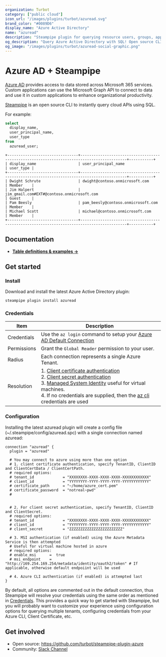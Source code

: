 ```yaml
---
organization: Turbot
category: ["public cloud"]
icon_url: "/images/plugins/turbot/azuread.svg"
brand_color: "#0089D6"
display_name: "Azure Active Directory"
name: "azuread"
description: "Steampipe plugin for querying resource users, groups, applications and more from Azure Active Directory.."
og_description: "Query Azure Active Directory with SQL! Open source CLI. No DB required."
og_image: "/images/plugins/turbot/azuread-social-graphic.png"
---
```


# Azure AD + Steampipe

[Azure AD](https://www.office.com/) provides access to data stored across Microsoft 365 services. Custom applications can use the Microsoft Graph API to connect to data and use it in custom applications to enhance organizational productivity.

[Steampipe](https://steampipe.io) is an open source CLI to instantly query cloud APIs using SQL.

For example:

```sql
select
  display_name,
  user_principal_name,
  user_type
from
  azuread_user;
```

```
+--------------------------------+-------------------------------------------------------------------------------------------+-----------+
| display_name                   | user_principal_name                                                                       | user_type |
+--------------------------------+-------------------------------------------------------------------------------------------+-----------+
| Dwight Schrute                 | dwight@contoso.onmicrosoft.com                                                            | Member    |
| Jim Halpert                    | jim_gmail.com#EXT#@contoso.onmicrosoft.com                                                | Guest     |
| Pam Beesly                     | pam_beesly@contoso.onmicrosoft.com                                                        | Member    |
| Michael Scott                  | michael@contoso.onmicrosoft.com                                                           | Member    |
+--------------------------------+-------------------------------------------------------------------------------------------+-----------+
```

## Documentation

- **[Table definitions & examples →](/plugins/turbot/azuread/tables)**

## Get started

### Install

Download and install the latest Azure Active Directory plugin:

```bash
steampipe plugin install azuread
```

### Credentials

| Item        | Description                                                                                                                                                                                                                                                                                                                                                                                                                                                                                                                                                                                                                                                                                                                                                                                                 |
| ----------- | ----------------------------------------------------------------------------------------------------------------------------------------------------------------------------------------------------------------------------------------------------------------------------------------------------------------------------------------------------------------------------------------------------------------------------------------------------------------------------------------------------------------------------------------------------------------------------------------------------------------------------------------------------------------------------------------------------------------------------------------------------------------------------------------------------------- |
| Credentials | Use the `az login` command to setup your [Azure AD Default Connection](https://docs.microsoft.com/en-us/cli/azure/authenticate-azure-cli)                                                                                                                                                                                                                                                                                                                                                                                                                                                                                                                                                                                                                                                                   |
| Permissions | Grant the `Global Reader` permission to your user.                                                                                                                                                                                                                                                                                                                                                                                                                                                                                                                                                                                                                                                                                                                                                          |
| Radius      | Each connection represents a single Azure Tenant.                                                                                                                                                                                                                                                                                                                                                                                                                                                                                                                                                                                                                                                                                                                                                           |
| Resolution  | 1. [Client certificate authentication](https://docs.microsoft.com/en-us/azure/active-directory/develop/active-directory-certificate-credentials#register-your-certificate-with-microsoft-identity-platform)<br />2. [Client secret authentication](https://docs.microsoft.com/en-us/azure/active-directory/develop/v2-saml-bearer-assertion#prerequisites)<br />3. [Managed System Identity](https://docs.microsoft.com/en-us/azure/active-directory/managed-identities-azure-resources/how-managed-identities-work-vm#system-assigned-managed-identity) useful for virtual machines. <br />4. If no credentials are supplied, then the [az cli](https://docs.microsoft.com/en-us/cli/azure/#:~:text=The%20Azure%20command%2Dline%20interface,with%20an%20emphasis%20on%20automation.) credentials are used |

### Configuration

Installing the latest azuread plugin will create a config file (~/.steampipe/config/azuread.spc) with a single connection named azuread:

```hcl
connection "azuread" {
  plugin = "azuread"

  # You may connect to azure using more than one option
  # 1. client certificate authentication, specify TenantID, ClientID and ClientCertData / ClientCertPath.
  # required options:
  # tenant_id             = "XXXXXXXX-XXXX-XXXX-XXXX-XXXXXXXXXXXX"
  # client_id             = "YYYYYYYY-YYYY-YYYY-YYYY-YYYYYYYYYYYY"
  # certificate_path      = "~/home/azure_cert.pem"
  # certificate_password  = "notreal~pwd"
  #


  # 2. For client secret authentication, specify TenantID, ClientID and ClientSecret.
  # required options:
  # tenant_id             = "XXXXXXXX-XXXX-XXXX-XXXX-XXXXXXXXXXXX"
  # client_id             = "YYYYYYYY-YYYY-YYYY-YYYY-YYYYYYYYYYYY"
  # client_secret         = "ZZZZZZZZZZZZZZZZZZZZZZZZ"

  # 3. MSI authentication (if enabled) using the Azure Metadata Service is then attempted
  # Useful for virtual machine hosted in azure
  # required options:
  # enable_msi      =  true
  # msi_endpoint    = "http://169.254.169.254/metadata/identity/oauth2/token" # If applicable, otherwise default endpoiint will be used

  # 4. Azure CLI authentication (if enabled) is attempted last
}

```

By default, all options are commented out in the default connection, thus Steampipe will resolve your credentials using the same order as mentioned in [Credentials](#credentials). This provides a quick way to get started with Steampipe, but you will probably want to customize your experience using configuration options for querying multiple tenants, configuring credentials from your Azure CLI, Client Certificate, etc.

## Get involved

- Open source: https://github.com/turbot/steampipe-plugin-azure
- Community: [Slack Channel](https://join.slack.com/t/steampipe/shared_invite/zt-oij778tv-lYyRTWOTMQYBVAbtPSWs3g)
